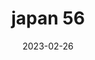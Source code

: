 ---
weight: 56
images: 
- /images/Japan/DSCF9241-2.jpg
title: japan 56
date: 2023-02-26
tags:
- japan
---